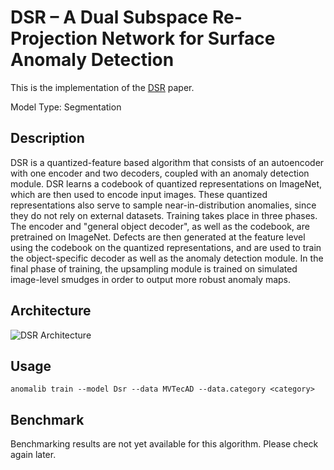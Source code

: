 # DSR – A Dual Subspace Re-Projection Network for Surface Anomaly Detection

This is the implementation of the [DSR](https://link.springer.com/chapter/10.1007/978-3-031-19821-2_31) paper.

Model Type: Segmentation

## Description

DSR is a quantized-feature based algorithm that consists of an autoencoder with one encoder and two decoders, coupled with an anomaly detection module. DSR learns a codebook of quantized representations on ImageNet, which are then used to encode input images. These quantized representations also serve to sample near-in-distribution anomalies, since they do not rely on external datasets. Training takes place in three phases. The encoder and "general object decoder", as well as the codebook, are pretrained on ImageNet. Defects are then generated at the feature level using the codebook on the quantized representations, and are used to train the object-specific decoder as well as the anomaly detection module. In the final phase of training, the upsampling module is trained on simulated image-level smudges in order to output more robust anomaly maps.

## Architecture

![DSR Architecture](/docs/source/images/dsr/architecture.png "DSR Architecture")

## Usage

`anomalib train --model Dsr --data MVTecAD --data.category <category>`

## Benchmark

Benchmarking results are not yet available for this algorithm. Please check again later.
